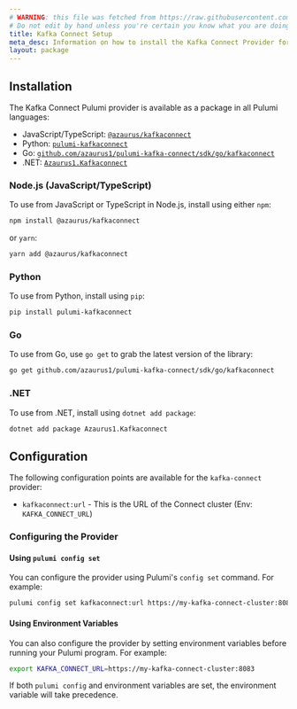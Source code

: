 ```yaml
---
# WARNING: this file was fetched from https://raw.githubusercontent.com/azaurus1/pulumi-kafka-connect/v0.0.12/docs/installation-configuration.md
# Do not edit by hand unless you're certain you know what you are doing!
title: Kafka Connect Setup
meta_desc: Information on how to install the Kafka Connect Provider for Pulumi.
layout: package
---
```


## Installation
The Kafka Connect Pulumi provider is available as a package in all Pulumi languages:
- JavaScript/TypeScript: [`@azaurus/kafkaconnect`]("https://www.npmjs.com/package/@azaurus/kafkaconnect")
- Python: [`pulumi-kafkaconnect`]("https://pypi.org/project/pulumi-kafkaconnect/")
- Go: [`github.com/azaurus1/pulumi-kafka-connect/sdk/go/kafkaconnect`]("https://github.com/azaurus1/pulumi-kafka-connect/sdk/go/kafkaconnect")
- .NET: [`Azaurus1.Kafkaconnect`]("https://www.nuget.org/packages/Azaurus1.Kafkaconnect/")

### Node.js (JavaScript/TypeScript)

To use from JavaScript or TypeScript in Node.js, install using either `npm`:

```bash
npm install @azaurus/kafkaconnect
```

or `yarn`:

```bash
yarn add @azaurus/kafkaconnect
```

### Python

To use from Python, install using `pip`:

```bash
pip install pulumi-kafkaconnect
```

### Go

To use from Go, use `go get` to grab the latest version of the library:

```bash
go get github.com/azaurus1/pulumi-kafka-connect/sdk/go/kafkaconnect
```

### .NET

To use from .NET, install using `dotnet add package`:

```bash
dotnet add package Azaurus1.Kafkaconnect
```

## Configuration
The following configuration points are available for the `kafka-connect` provider:
- `kafkaconnect:url` - This is the URL of the Connect cluster (Env: `KAFKA_CONNECT_URL`)

### Configuring the Provider

#### Using `pulumi config set`
You can configure the provider using Pulumi's `config set` command. For example:

```bash
pulumi config set kafkaconnect:url https://my-kafka-connect-cluster:8083
```

#### Using Environment Variables
You can also configure the provider by setting environment variables before running your Pulumi program. For example:

```bash
export KAFKA_CONNECT_URL=https://my-kafka-connect-cluster:8083
```

If both `pulumi config` and environment variables are set, the environment variable will take precedence.
